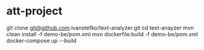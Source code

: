 # att-project

git clone git@github.com:ivanstefko/text-analyzer.git
cd text-anayzer
mvn clean install -f demo-be/pom.xml
mvn dockerfile:build -f demo-be/pom.xml
docker-compose up --build